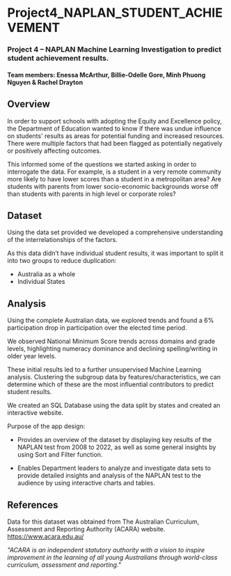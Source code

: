 # Project4_NAPLAN_STUDENT_ACHIEVEMENT

### Project 4 – NAPLAN Machine Learning Investigation to predict student achievement results.

#### **Team members:** Enessa McArthur,  Billie-Odelle Gore, Minh Phuong Nguyen & Rachel Drayton


## Overview

In order to support schools with adopting the Equity and Excellence policy, the Department of Education wanted to know if there was undue influence on students' results as areas for potential funding and increased resources. There were multiple factors that had been flagged as potentially negatively or positively affecting outcomes. 

This informed some of the questions we started asking in order to interrogate the data. For example, is a student in a very remote community more likely to have lower scores than a student in a metropolitan area? Are students with parents from lower socio-economic backgrounds worse off than students with parents in high level or corporate roles?

## Dataset

Using the data set provided we developed a comprehensive understanding of the interrelationships of the factors. 

As this data didn’t have individual student results, it was important to split it into two groups to reduce duplication:
  - Australia as a whole 
  - Individual States

## Analysis

Using the complete Australian data, we explored trends and found a 6% participation drop in participation over the elected time period.  

We observed National Minimum Score trends across domains and grade levels, highlighting numeracy dominance and declining spelling/writing in older year levels. 

These initial results led to a further unsupervised Machine Learning analysis. Clustering the subgroup data by features/characteristics, we can determine which of these are the most influential contributors to predict student results. 

We created an SQL Database using the data split by states and created an interactive website. 

Purpose of the app design:

  -	Provides an overview of the dataset by displaying key results of the NAPLAN test from 2008 to 2022, as well as some general insights by using Sort and Filter function.

  -	Enables Department leaders to analyze and investigate data sets to provide detailed insights and analysis of the NAPLAN test to the audience by using interactive charts and tables.


## References

Data for this dataset was obtained from The Australian Curriculum, Assessment and Reporting Authority (ACARA) website. 
https://www.acara.edu.au/ 

*"ACARA is an independent statutory authority with a vision to inspire improvement in the learning of all young Australians through world-class curriculum, assessment and reporting."*
